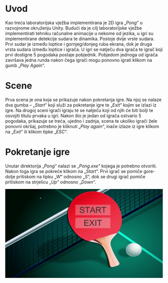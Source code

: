 # Uvod
Kao treća laboratorijska vježba implementirana je 2D igra „*Pong*“ u razvojnome okruženju Unity. Budući da je cilj laboratorijske vježbe implementirati tehniku računalne animacije u nekome od jezika, u igri su implementirane detekcije sudara te dinamika. Postoje dvije vrste sudara. Prvi sudar je između loptice i gornjeg/donjeg ruba ekrana, dok je druga vrsta sudara između loptice i igrača. U igri se natječu dva igrača te igrač koji prvi dostigne 5 pogodaka postaje pobjednik. Pobjedom jednoga od igrača završava jedna runda nakon čega igrači mogu ponovno igrati klikom na gumb „*Play Again*“.


# Scene

Prva scena je ona koja se prikazuje nakon pokretanja igre. Na njoj se nalaze dva gumba – „*Start*“ koji služi za pokretanje igre te „*Exit*“ kojim se izlazi iz igre. Na drugoj sceni igrači igraju te se natječu koji od njih će biti bolji te osvojiti titulu prvaka u igri. Nakon što je jedan od igrača ostvario 5 pogodaka, prikazuje se treća, ujedno i zadnja, scena te ukoliko igrači žele ponovni okršaj, potrebno je kliknuti „*Play again*“, inače izlaze iz igre klikom na „*Exit*“ ili klikom tipke „*ESC*“.


# Pokretanje igre

Unutar direktorija „*Pong*“ nalazi se „*Pong.exe*“ kojega je potrebno otvoriti. Nakon toga igra se pokreće klikom na „*Start*“. Prvi igrač se pomiče gore-dolje pritiskom na tipku „*W*“ odnosno „*S*“, dok se drugi igrač pomiče pritiskom na strjelicu „*Up*“ odnosno „*Down*“.

![Alt Text](gameplay.gif) 
